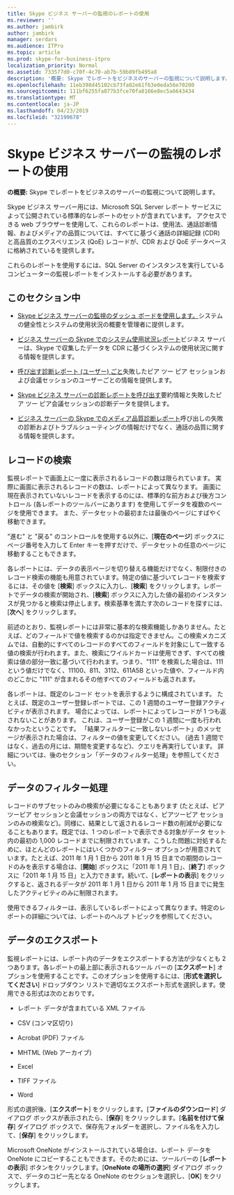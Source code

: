 ```yaml
---
title: Skype ビジネス サーバーの監視のレポートの使用
ms.reviewer: ''
ms.author: jambirk
author: jambirk
manager: serdars
ms.audience: ITPro
ms.topic: article
ms.prod: skype-for-business-itpro
localization_priority: Normal
ms.assetid: 733577d0-c70f-4c70-ab7b-59b89fb495a8
description: '概要: Skype でレポートをビジネスのサーバーの監視について説明します。'
ms.openlocfilehash: 11eb398d45102cb73fa02e61f63e0eda56e70200
ms.sourcegitcommit: 111bf6255fa877b3fce70fa8166e8ec5a6643434
ms.translationtype: MT
ms.contentlocale: ja-JP
ms.lasthandoff: 04/23/2019
ms.locfileid: "32199678"
---
```

# <a name="using-monitoring-reports-in-skype-for-business-server"></a>Skype ビジネス サーバーの監視のレポートの使用 
 
**の概要:** Skype でレポートをビジネスのサーバーの監視について説明します。
  
Skype ビジネス サーバー用には、Microsoft SQL Server レポート サービスによって公開されている標準的なレポートのセットが含まれています。 アクセスできる web ブラウザーを使用して、これらのレポートは、使用法、通話診断情報、およびメディアの品質については、すべてに基づく通話の詳細記録 (CDR) と高品質のエクスペリエンス (QoE) レコードが、CDR および QoE データベースに格納されているを提供します。
  
これらのレポートを使用するには、SQL Server のインスタンスを実行しているコンピューターの監視レポートをインストールする必要があります。
  
## <a name="in-this-section"></a>このセクション中

- [Skype ビジネス サーバーの監視のダッシュ ボードを使用します。](monitoring-dashboard.md)システムの健全性とシステムの使用状況の概要を管理者に提供します。
    
- [ビジネス サーバーの Skype でのシステム使用状況レポート](system-usage-reports.md)ビジネス サーバーは、Skype で収集したデータを CDR に基づくシステムの使用状況に関する情報を提供します。
    
- [呼び出す診断レポート (ユーザー) ごと](call-diagnostic-reports-per-user.md)失敗したピア ツー ピア セッションおよび会議セッションのユーザーごとの情報を提供します。
    
- [Skype ビジネス サーバーの診断レポートを呼び出す](call-diagnostic-reports.md)要約情報と失敗したピア ツー ピア会議セッションの診断データを提供します。
    
- [ビジネス サーバーの Skype でのメディア品質診断レポート](media-quality-diagnostic-reports.md)呼び出しの失敗の診断およびトラブルシューティングの情報だけでなく、通話の品質に関する情報を提供します。
    
## <a name="locating-records"></a>レコードの検索

監視レポートで画面上に一度に表示されるレコードの数は限られています。 実際に画面に表示されるレコードの数は、レポートによって異なります。 画面に現在表示されていないレコードを表示するのには、標準的な前方および後方コントロール (各レポートのツールバーにあります) を使用してデータを複数のページを使用できます。 また、データセットの最初または最後のページにすばやく移動できます。
  
"進む" と "戻る" のコントロールを使用する以外に、[**現在のページ**] ボックスにページ番号を入力して Enter キーを押すだけで、データセットの任意のページに移動することもできます。
  
各レポートには、データの表示ページを切り替える機能だけでなく、制限付きのレコード検索の機能も用意されています。特定の値に基づいてレコードを検索するには、その値を [**検索**] ボックスに入力し、[**検索**] をクリックします。レポートでデータの検索が開始され、[**検索**] ボックスに入力した値の最初のインスタンスが見つかると検索は停止します。検索基準を満たす次のレコードを探すには、[**次へ**] をクリックします。
  
前述のとおり、監視レポートには非常に基本的な検索機能しかありません。たとえば、どのフィールドで値を検索するのかは指定できません。この検索メカニズムでは、自動的にすべてのレコードのすべてのフィールドを対象にして一致する値の検索が行われます。また、検索にワイルドカードは使用できず、すべての検索は値の部分一致に基づいて行われます。つまり、"111" を検索した場合は、111 という値だけでなく、11100、811、3112、611A5B といった値や、フィールド内のどこかに "111" が含まれるその他すべてのフィールドも返されます。
  
各レポートは、既定のレコード セットを表示するように構成されています。 たとえば、既定のユーザー登録レポートでは、この 1 週間のユーザー登録アクティビティが表示されます。 場合によっては、レポートによってレコードが 1 つも返されないことがあります。 これは、ユーザー登録がこの 1 週間に一度も行われなかったということです。 「結果フィルターに一致しないレポート」のメッセージが表示された場合は、フィルターの値を変更してください。 (過去 1 週間ではなく、過去の月には、期間を変更するなど)、クエリを再実行しています。 詳細については、後のセクション「データのフィルター処理」を参照してください。
  
## <a name="filtering-data"></a>データのフィルター処理

レコードのサブセットのみの検索が必要になることもあります (たとえば、ピアツーピア セッションと会議セッションの両方ではなく、ピアツーピア セッションのみの検索など)。同様に、結果として返されるレコード数の削減が必要になることもあります。既定では、1 つのレポートで表示できる対象がデータ セット内の最初の 1,000 レコードまでに制限されています。こうした問題に対処するために、ほとんどのレポートにはいくつかのフィルター オプションが用意されています。たとえば、2011 年 1 月 1 日から 2011 年 1 月 15 日までの期間のレコードのみを表示する場合は、[**開始**] ボックスに「2011 年 1 月 1 日」、[**終了**] ボックスに「2011 年 1 月 15 日」と入力できます。続いて、[**レポートの表示**] をクリックすると、返されるデータが 2011 年 1 月 1 日から 2011 年 1 月 15 日までに発生したアクティビティのみに制限されます。
  
使用できるフィルターは、表示しているレポートによって異なります。特定のレポートの詳細については、レポートのヘルプ トピックを参照してください。
  
## <a name="exporting-data"></a>データのエクスポート

監視レポートには、レポート内のデータをエクスポートする方法が少なくとも 2 つあります。各レポートの最上部に表示されるツール バーの [**エクスポート**] オプションを使用することです。このオプションを使用するには、[**形式を選択してください**] ドロップダウン リストで適切なエクスポート形式を選択します。使用できる形式は次のとおりです。
  
- レポート データが含まれている XML ファイル
    
- CSV (コンマ区切り)
    
- Acrobat (PDF) ファイル
    
- MHTML (Web アーカイブ)
    
- Excel
    
- TIFF ファイル
    
- Word
    
形式の選択後、[**エクスポート**] をクリックします。[**ファイルのダウンロード**] ダイアログ ボックスが表示されたら、[**保存**] をクリックします。[**名前を付けて保存**] ダイアログ ボックスで、保存先フォルダーを選択し、ファイル名を入力して、[**保存**] をクリックします。
  
Microsoft OneNote がインストールされている場合は、レポート データを OneNote にコピーすることもできます。そのためには、ツールバーの [**レポートの表示**] ボタンをクリックします。[**OneNote の場所の選択**] ダイアログ ボックスで、データのコピー先となる OneNote のセクションを選択し、[**OK**] をクリックします。
  

